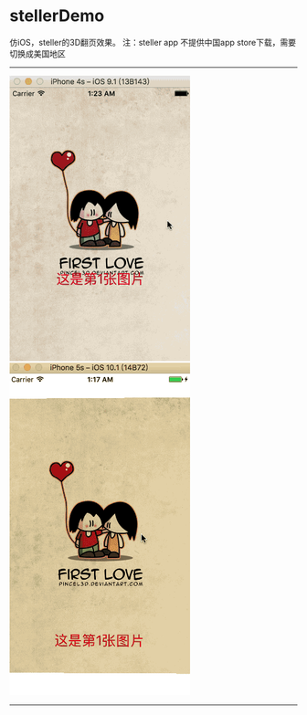 stellerDemo
===========

仿iOS，steller的3D翻页效果。
注：steller app 不提供中国app store下载，需要切换成美国地区

--------------------------------------------

![Alt tag](11.gif) ![Alt tag](22.gif)

--------------------------------------------
